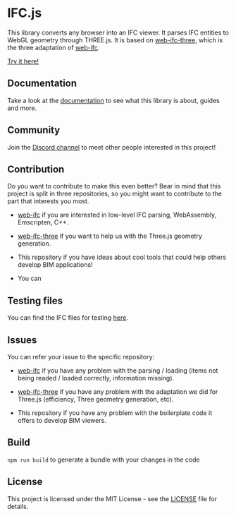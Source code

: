 # IFC.js

This library converts any browser into an IFC viewer. It parses IFC entities to WebGL geometry through THREE.js.
It is based on [web-ifc-three](https://github.com/tomvandig/web-ifc-three), which is the three adaptation of [web-ifc](https://github.com/tomvandig/web-ifc).

[Try it here!](https://agviegas.github.io/web-ifc-viewer/)

## Documentation

Take a look at the [documentation](https://agviegas.github.io/ifcjs-docs/#/) to see what this library is about, guides and more.

## Community

Join the [Discord channel](https://discord.gg/g7Uzn2KSwB) to meet other people interested in this project!

## Contribution

Do you want to contribute to make this even better? Bear in mind that this project is split in three repositories, so you might want to contribute to the part that interests you most.

- [web-ifc](https://github.com/tomvandig/web-ifc) if you are interested in low-level IFC parsing, WebAssembly, Emscripten, C++.

- [web-ifc-three](https://github.com/tomvandig/web-ifc-three) if you want to help us with the Three.js geometry generation.

- This repository if you have ideas about cool tools that could help others develop BIM applications!

- You can 

## Testing files
You can find the IFC files for testing [here](https://github.com/agviegas/test-ifc-files).

## Issues

You can refer your issue to the specific repository: 

- [web-ifc](https://github.com/tomvandig/web-ifc) if you have any problem with the parsing / loading (items not being readed / loaded correctly, information missing).

- [web-ifc-three](https://github.com/tomvandig/web-ifc-three) if you have any problem with the adaptation we did for Three.js (efficiency, Three geometry generation, etc).

- This repository if you have any problem with the boilerplate code it offers to develop BIM viewers.

## Build

`npm run build` to generate a bundle with your changes in the code

## License

This project is licensed under the MIT License - see the [LICENSE](LICENSE) file for details.
